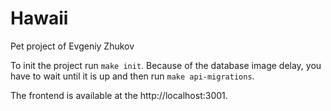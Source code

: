 # Hawaii

Pet project of Evgeniy Zhukov

To init the project run `make init`. Because of the database image delay,
you have to wait until it is up and then run `make api-migrations`.


The frontend is available at the http://localhost:3001.